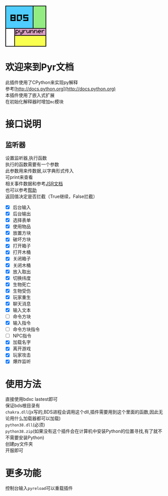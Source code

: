 ![logo](logo.png)<br>
# 欢迎来到Pyr文档
此插件使用了CPython来实现py解释<br>
参考[http://docs.python.org](http://docs.python.org)<br>
本插件使用了嵌入式扩展<br>
在初始化解释器时增加`mc`模块<br>
# 接口说明
## 监听器
设置监听器,执行函数<br>
执行的函数需要有一个参数<br>
此参数用来传数据,以字典形式传入<br>
可print来查看<br>
相关事件数据和参考[JSR文档](http://game.xiafox.com/jsrdevdoc.htm#reg_t2)<br>
也可以参考[帮助](帮助.txt)<br>
返回值决定是否拦截（True继续，False拦截）<br>
* [x] 后台输入
* [x] 后台输出
* [x] 选择表单
* [x] 使用物品
* [x] 放置方块
* [x] 破坏方块
* [x] 打开箱子
* [x] 打开木桶
* [x] 关闭箱子
* [x] 关闭木桶
* [x] 放入取出
* [x] 切换纬度
* [x] 生物死亡
* [x] 生物受伤
* [x] 玩家重生
* [x] 聊天消息
* [x] 输入文本
* [ ] 命令方块
* [x] 输入指令
* [ ] 命令方块指令
* [ ] NPC指令
* [x] 加载名字
* [x] 离开游戏
* [x] 玩家攻击
* [x] 爆炸监听
# 使用方法
直接使用bdxc lastest即可<br>
保证bds根目录有<br>
`chakra.dll`(jx写的,BDS进程会调用这个dll,插件需要用到这个里面的函数,因此无论用什么加载器都可以加载)<br>
`python38.dll`(必须)<br>
`python38.zip`(如果没有这个插件会在计算机中安装Python的位置寻找,有了就不不需要安装Python)<br>
创建py文件夹<br>
开服即可<br>
# 更多功能
控制台输入`pyreload`可以重载插件